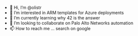 - 👋 Hi, I’m @olistr
- 👀 I’m interested in ARM templates for Azure deployments
- 🌱 I’m currently learning why 42 is the answer
- 💞️ I’m looking to collaborate on Palo Alto Networks automation
- 📫 How to reach me ... search on google

<!---
olistr/olistr is a ✨ special ✨ repository because its `README.md` (this file) appears on your GitHub profile.
You can click the Preview link to take a look at your changes.
--->
